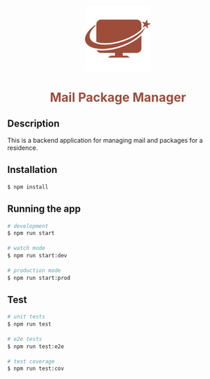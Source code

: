 <br />
<div align='center'>
  <img src='./assets/logo.png' alt='mail package manager logo' height='150' />
  <h1>
    <font color='#9E4D3B'>Mail Package Manager</font> 
  </h1>
</div>


## Description

This is a backend application for managing mail and packages for a residence.

## Installation

```bash
$ npm install
```

## Running the app

```bash
# development
$ npm run start

# watch mode
$ npm run start:dev

# production mode
$ npm run start:prod
```

## Test

```bash
# unit tests
$ npm run test

# e2e tests
$ npm run test:e2e

# test coverage
$ npm run test:cov
```

